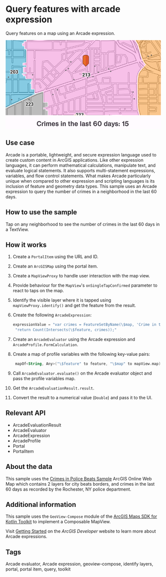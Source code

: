 # Query features with arcade expression

Query features on a map using an Arcade expression.

![QueryFeaturesWithArcadeExpression](query-features-with-arcade-expression.png)

## Use case

Arcade is a portable, lightweight, and secure expression language used to create custom content in ArcGIS applications. Like other expression languages, it can perform mathematical calculations, manipulate text, and evaluate logical statements. It also supports multi-statement expressions, variables, and flow control statements. What makes Arcade particularly unique when compared to other expression and scripting languages is its inclusion of feature and geometry data types. This sample uses an Arcade expression to query the number of crimes in a neighborhood in the last 60 days.

## How to use the sample

Tap on any neighborhood to see the number of crimes in the last 60 days in a TextView.

## How it works

1. Create a `PortalItem` using the URL and ID.
2. Create an `ArcGISMap` using the portal item.
3. Create a `MapViewProxy` to handle user interaction with the map view.
4. Provide behaviour for the `MapView`'s `onSingleTapConfirmed` parameter to react to taps on the map.
5. Identify the visible layer where it is tapped using `mapViewProxy.identify()` and get the feature from the result.
6. Create the following `ArcadeExpression`:

   ```kotlin
   expressionValue = "var crimes = FeatureSetByName(\$map, 'Crime in the last 60 days');\n" +
    "return Count(Intersects(\$feature, crimes));"
   ```

7. Create an `ArcadeEvaluator` using the Arcade expression and `ArcadeProfile.FormCalculation`.
8. Create a map of profile variables with the following key-value pairs:

   ```kotlin
    mapOf<String, Any>("\$feature" to feature, "\$map" to mapView.map)
   ```

9. Call `ArcadeEvaluator.evaluate()` on the Arcade evaluator object and pass the profile variables map.
10. Get the `ArcadeEvaluationResult.result`.
11. Convert the result to a numerical value (`Double`) and pass it to the UI.

## Relevant API

* ArcadeEvaluationResult
* ArcadeEvaluator
* ArcadeExpression
* ArcadeProfile
* Portal
* PortalItem

## About the data

This sample uses the [Crimes in Police Beats Sample](https://www.arcgis.com/home/item.html?id=539d93de54c7422f88f69bfac2aebf7d) ArcGIS Online Web Map which contains 2 layers for city beats borders, and crimes in the last 60 days as recorded by the Rochester, NY police department.

## Additional information

This sample uses the `GeoView-Compose` module of the [ArcGIS Maps SDK for Kotlin Toolkit](https://developers.arcgis.com/kotlin/toolkit/) to implement a Composable MapView.

Visit [Getting Started](https://developers.arcgis.com/arcade/) on the *ArcGIS Developer* website to learn more about Arcade expressions.

## Tags

Arcade evaluator, Arcade expression, geoview-compose, identify layers, portal, portal item, query, toolkit
